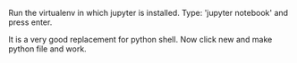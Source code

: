 Run the virtualenv in which jupyter is installed.
Type: 'jupyter notebook' and press enter.
<!-- if you only want to use jupter notebook, you can do so on
colab.research.google.com -->
It is a very good replacement for python shell.
Now click new and make python file and work.